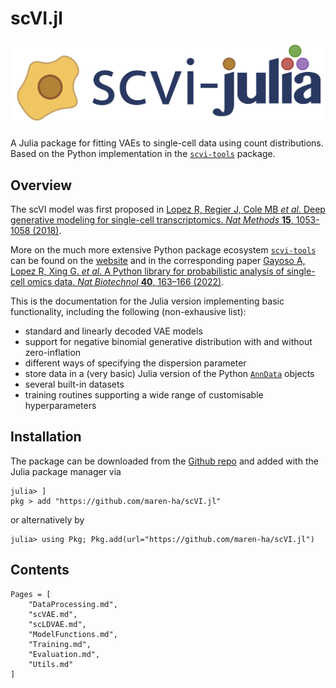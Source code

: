 # scVI.jl

![](assets/scvi-julia-logo.jpg)

A Julia package for fitting VAEs to single-cell data using count distributions. 
Based on the Python implementation in the [`scvi-tools`](https://github.com/scverse/scvi-tools) package. 

## Overview

The scVI model was first proposed in [Lopez R, Regier J, Cole MB *et al.* Deep generative modeling for single-cell transcriptomics. *Nat Methods* **15**, 1053-1058 (2018)](https://doi.org/10.1038/s41592-018-0229-2). 

More on the much more extensive Python package ecosystem [`scvi-tools`](https://github.com/scverse/scvi-tools) can be found on the 
[website](https://scvi-tools.org) and in the corresponding paper [Gayoso A, Lopez R, Xing G. *et al.* A Python library for probabilistic analysis of single-cell omics data. *Nat Biotechnol* **40**, 163–166 (2022)](https://doi.org/10.1038/s41587-021-01206-w). 

This is the documentation for the Julia version implementing basic functionality, including the following (non-exhausive list): 

- standard and linearly decoded VAE models 
- support for negative binomial generative distribution with and without zero-inflation 
- different ways of specifying the dispersion parameter 
- store data in a (very basic) Julia version of the Python [`AnnData`](https://anndata.readthedocs.io/en/latest/) objects 
- several built-in datasets 
- training routines supporting a wide range of customisable hyperparameters 

## Installation

The package can be downloaded from the [Github repo](https://github.com/maren-ha/scVI.jl) and added with the Julia package manager via 

```
julia> ]
pkg > add "https://github.com/maren-ha/scVI.jl"
```

or alternatively by 

```
julia> using Pkg; Pkg.add(url="https://github.com/maren-ha/scVI.jl")
```


## Contents

```@contents 
Pages = [
    "DataProcessing.md", 
    "scVAE.md",
    "scLDVAE.md", 
    "ModelFunctions.md", 
    "Training.md", 
    "Evaluation.md", 
    "Utils.md"
]
```